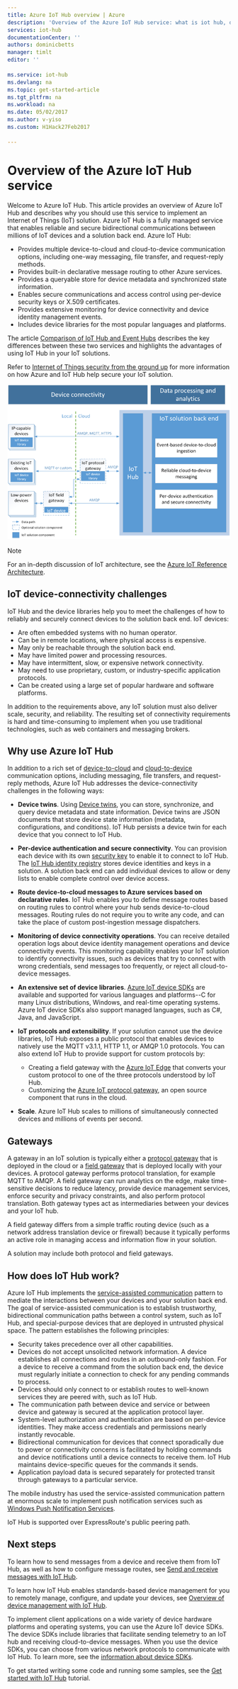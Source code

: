 ```yaml
---
title: Azure IoT Hub overview | Azure
description: 'Overview of the Azure IoT Hub service: what is iot hub, device connectivity, internet of things communication patterns, and service-assisted communication pattern'
services: iot-hub
documentationCenter: ''
authors: dominicbetts
manager: timlt
editor: ''

ms.service: iot-hub
ms.devlang: na
ms.topic: get-started-article
ms.tgt_pltfrm: na
ms.workload: na
ms.date: 05/02/2017
ms.author: v-yiso
ms.custom: H1Hack27Feb2017

---
```


# Overview of the Azure IoT Hub service
Welcome to Azure IoT Hub. This article provides an overview of Azure IoT Hub and describes why you should use this service to implement an Internet of Things (IoT) solution. Azure IoT Hub is a fully managed service that enables reliable and secure bidirectional communications between millions of IoT devices and a solution back end. Azure IoT Hub:

- Provides multiple device-to-cloud and cloud-to-device communication options, including one-way messaging, file transfer, and request-reply methods.
- Provides built-in declarative message routing to other Azure services.
- Provides a queryable store for device metadata and synchronized state information.
- Enables secure communications and access control using per-device security keys or X.509 certificates.
- Provides extensive monitoring for device connectivity and device identity management events.
- Includes device libraries for the most popular languages and platforms.

The article [Comparison of IoT Hub and Event Hubs][lnk-compare] describes the key differences between these two services and highlights the advantages of using IoT Hub in your IoT solutions.

Refer to [Internet of Things security from the ground up][lnk-security-ground-up] for more information on how Azure and IoT Hub help secure your IoT solution.

![Azure IoT Hub as cloud gateway in internet of things solution][img-architecture]

> [!NOTE]
> For an in-depth discussion of IoT architecture, see the [Azure IoT Reference Architecture][lnk-refarch].
> 
> 

## IoT device-connectivity challenges
IoT Hub and the device libraries help you to meet the challenges of how to reliably and securely connect devices to the solution back end. IoT devices:

- Are often embedded systems with no human operator.
- Can be in remote locations, where physical access is expensive.
- May only be reachable through the solution back end.
- May have limited power and processing resources.
- May have intermittent, slow, or expensive network connectivity.
- May need to use proprietary, custom, or industry-specific application protocols.
- Can be created using a large set of popular hardware and software platforms.

In addition to the requirements above, any IoT solution must also deliver scale, security, and reliability. The resulting set of connectivity requirements is hard and time-consuming to implement when you use traditional technologies, such as web containers and messaging brokers.

## Why use Azure IoT Hub
In addition to a rich set of [device-to-cloud][lnk-d2c-guidance] and [cloud-to-device][lnk-c2d-guidance] communication options, including messaging, file transfers, and request-reply methods, Azure IoT Hub addresses the device-connectivity challenges in the following ways:

- **Device twins**. Using [Device twins][lnk-twins], you can store, synchronize, and query device metadata and state information. Device twins are JSON documents that store device state information (metadata, configurations, and conditions). IoT Hub persists a device twin for each device that you connect to IoT Hub. 
- **Per-device authentication and secure connectivity**. You can provision each device with its own [security key][lnk-devguide-security] to enable it to connect to IoT Hub. The [IoT Hub identity registry][lnk-devguide-identityregistry] stores device identities and keys in a solution. A solution back end can add individual devices to allow or deny lists to enable complete control over device access.
- **Route device-to-cloud messages to Azure services based on declarative rules**. IoT Hub enables you to define message routes based on routing rules to control where your hub sends device-to-cloud messages. Routing rules do not require you to write any code, and can take the place of custom post-ingestion message dispatchers.
- **Monitoring of device connectivity operations**. You can receive detailed operation logs about device identity management operations and device connectivity events. This monitoring capability enables your IoT solution to identify connectivity issues, such as devices that try to connect with wrong credentials, send messages too frequently, or reject all cloud-to-device messages.
- **An extensive set of device libraries**. [Azure IoT device SDKs][lnk-device-sdks] are available and supported for various languages and platforms--C for many Linux distributions, Windows, and real-time operating systems. Azure IoT device SDKs also support managed languages, such as C#, Java, and JavaScript.
- **IoT protocols and extensibility**. If your solution cannot use the device libraries, IoT Hub exposes a public protocol that enables devices to natively use the MQTT v3.1.1, HTTP 1.1, or AMQP 1.0 protocols. You can also extend IoT Hub to provide support for custom protocols by:

  * Creating a field gateway with the [Azure IoT Edge][lnk-gateway-sdk] that converts your custom protocol to one of the three protocols understood by IoT Hub. 
  * Customizing the [Azure IoT protocol gateway][protocol-gateway], an open source component that runs in the cloud.
- **Scale**. Azure IoT Hub scales to millions of simultaneously connected devices and millions of events per second.

## Gateways
A gateway in an IoT solution is typically either a [protocol gateway][lnk-gateway] that is deployed in the cloud or a [field gateway][lnk-field-gateway] that is deployed locally with your devices. A protocol gateway performs protocol translation, for example MQTT to AMQP. A field gateway can run analytics on the edge, make time-sensitive decisions to reduce latency, provide device management services, enforce security and privacy constraints, and also perform protocol translation. Both gateway types act as intermediaries between your devices and your IoT hub.

A field gateway differs from a simple traffic routing device (such as a network address translation device or firewall) because it typically performs an active role in managing access and information flow in your solution.

A solution may include both protocol and field gateways.

## How does IoT Hub work?
Azure IoT Hub implements the [service-assisted communication][lnk-service-assisted-pattern] pattern to mediate the interactions between your devices and your solution back end. The goal of service-assisted communication is to establish trustworthy, bidirectional communication paths between a control system, such as IoT Hub, and special-purpose devices that are deployed in untrusted physical space. The pattern establishes the following principles:

- Security takes precedence over all other capabilities.
- Devices do not accept unsolicited network information. A device establishes all connections and routes in an outbound-only fashion. For a device to receive a command from the solution back end, the device must regularly initiate a connection to check for any pending commands to process.
- Devices should only connect to or establish routes to well-known services they are peered with, such as IoT Hub.
- The communication path between device and service or between device and gateway is secured at the application protocol layer.
- System-level authorization and authentication are based on per-device identities. They make access credentials and permissions nearly instantly revocable.
- Bidirectional communication for devices that connect sporadically due to power or connectivity concerns is facilitated by holding commands and device notifications until a device connects to receive them. IoT Hub maintains device-specific queues for the commands it sends.
- Application payload data is secured separately for protected transit through gateways to a particular service.

The mobile industry has used the service-assisted communication pattern at enormous scale to implement push notification services such as [Windows Push Notification Services][lnk-wns].

IoT Hub is supported over ExpressRoute's public peering path.

## Next steps
To learn how to send messages from a device and receive them from IoT Hub, as well as how to configure message routes, see [Send and receive messages with IoT Hub][lnk-send-messages].

To learn how IoT Hub enables standards-based device management for you to remotely manage, configure, and update your devices, see [Overview of device management with IoT Hub][lnk-device-management].

To implement client applications on a wide variety of device hardware platforms and operating systems, you can use the Azure IoT device SDKs. The device SDKs include libraries that facilitate sending telemetry to an IoT hub and receiving cloud-to-device messages. When you use the device SDKs, you can choose from various network protocols to communicate with IoT Hub. To learn more, see the [information about device SDKs][lnk-device-sdks].

To get started writing some code and running some samples, see the [Get started with IoT Hub][lnk-get-started] tutorial.

[img-architecture]: ./media/iot-hub-what-is-iot-hub/hubarchitecture.png

[lnk-get-started]: ./iot-hub-csharp-csharp-getstarted.md
[protocol-gateway]: https://github.com/Azure/azure-iot-protocol-gateway/blob/master/README.md
[lnk-service-assisted-pattern]: http://blogs.msdn.com/b/clemensv/archive/2014/02/10/service-assisted-communication-for-connected-devices.aspx "Service Assisted Communication, blog post by Clemens Vasters"
[lnk-compare]: ./iot-hub-compare-event-hubs.md
[lnk-gateway]: ./iot-hub-protocol-gateway.md
[lnk-field-gateway]: ./iot-hub-devguide-endpoints.md#field-gateways
[lnk-devguide-identityregistry]: ./iot-hub-devguide-identity-registry.md
[lnk-devguide-security]: ./iot-hub-devguide.md
[lnk-wns]: https://msdn.microsoft.com/zh-cn/library/windows/apps/mt187203.aspx
[lnk-google-messaging]: https://developers.google.com/cloud-messaging/
[lnk-device-sdks]: https://github.com/Azure/azure-iot-sdks
[lnk-refarch]: http://download.microsoft.com/download/A/4/D/A4DAD253-BC21-41D3-B9D9-87D2AE6F0719/Microsoft_Azure_IoT_Reference_Architecture.pdf
[lnk-gateway-sdk]: https://github.com/Azure/iot-edge
[lnk-send-messages]: ./iot-hub-devguide-messaging.md
[lnk-device-management]: ./iot-hub-device-management-overview.md

[lnk-twins]: ./iot-hub-devguide-device-twins.md
[lnk-c2d-guidance]: ./iot-hub-devguide-c2d-guidance.md
[lnk-d2c-guidance]: ./iot-hub-devguide-d2c-guidance.md

[lnk-security-ground-up]: ./iot-hub-security-ground-up.md
